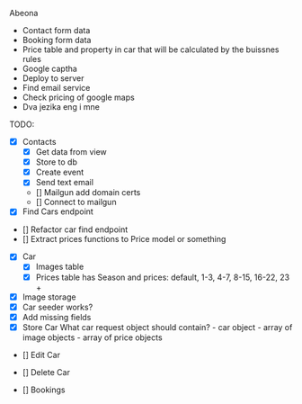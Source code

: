 Abeona

- Contact form data
- Booking form data
- Price table and property in car that will be calculated by the buissnes rules
- Google captha
- Deploy to server
- Find email service
- Check pricing of google maps
- Dva jezika eng i mne

TODO:
- [x] Contacts
    - [x] Get data from view
    - [x] Store to db
    - [x] Create event
    - [x] Send text email
    - [] Mailgun add domain certs
    - [] Connect to mailgun
- [x] Find Cars endpoint
- [] Refactor car find endpoint
- [] Extract prices functions to Price model or something

- [x] Car 
    - [x] Images table
    - [x] Prices table
        has Season and prices: default, 1-3, 4-7, 8-15, 16-22, 23 +
- [x] Image storage
- [x] Car seeder works?
- [x] Add missing fields
- [x] Store Car
    What car request object should contain?
        - car object
        - array of image objects
        - array of price objects

- [] Edit Car
- [] Delete Car

- [] Bookings

